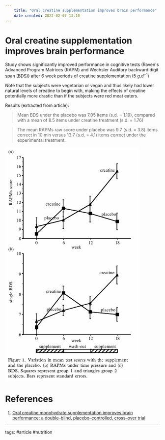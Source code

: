 ```yaml
---
	title: "Oral creatine supplementation improves brain performance"
	date created: 2022-02-07 13:10
---
```

# Oral creatine supplementation improves brain performance

Study shows significantly improved performance in cognitive tests (Raven's Advanced Program Matrices (RAPM) and Wechsler Auditory backward digit span (BDS))  after 6 week periods of creatine supplementation ($5\ g.d^{-1}$)

Note that the subjects were vegetarian or vegan and thus likely had lower natural levels of creatine to begin with, making the effects of creatine potentially more drastic than if the subjects were red meat eaters.

Results (extracted from article):

> Mean BDS under the placebo was 7.05 items (s.d. = 1.19), compared with a mean of 8.5 items under creatine treatment (s.d. = 1.76)

> The mean RAPMs raw score under placebo was 9.7 (s.d. = 3.8) items correct in 10 min versus 13.7 (s.d. = 4.1) items correct under the experimental treatment.

![Figure 1](Images/CreatineStudyFig1.png)

# References
1. [Oral creatine monohydrate supplementation improves brain performance: a double–blind, placebo–controlled, cross–over trial](https://royalsocietypublishing.org/doi/abs/10.1098/rspb.2003.2492)

---
tags: #article #nutrition